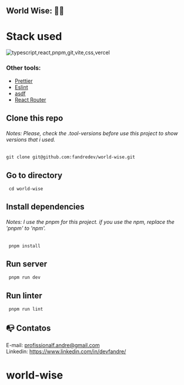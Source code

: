<!-- ![CI](https://github.com/fandredev/portfolio/workflows/Run%20tests%20and%20coverage/badge.svg)
![CI](https://github.com/fandredev/portfolio/workflows/Run%20linters/badge.svg) -->

## World Wise: :technologist:

<!-- ![image](https://github.com/user-attachments/assets/7f7b882d-bb64-4431-baf8-26f42b49c5f9) -->

# Stack used

<img src="https://skillicons.dev/icons?i=typescript,react,pnpm,git,vite,css,vercel&theme=dark" alt="typescript,react,pnpm,git,vite,css,vercel" />

### Other tools:

- [Prettier](https://eslint.org/)
- [Eslint](https://prettier.io/)
- [asdf](https://asdf-vm.com/)
- [React Router](https://reactrouter.com/en/main)

## Clone this repo

###### Notes: Please, check the .tool-versions before use this project to show versions that i used.

```
git clone git@github.com:fandredev/world-wise.git
```

## Go to directory

```
 cd world-wise
```

## Install dependencies 

###### Notes: I use the pnpm for this project. if you use the npm, replace the 'pnpm' to 'npm'.


```
 pnpm install
```

## Run server

```
 pnpm run dev
```

<!-- ## Run tests

```
 yarn run test
```

## Run coverage

```
 yarn run coverage
``` -->

## Run linter

```
 pnpm run lint
```

## :mailbox_with_no_mail: Contatos

E-mail: profissionalf.andre@gmail.com<br>
Linkedin: https://www.linkedin.com/in/devfandre/<br>
# world-wise
